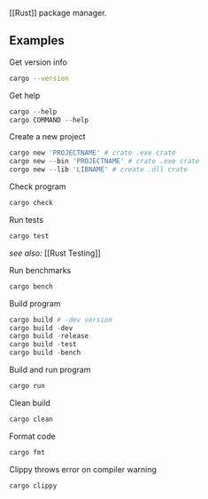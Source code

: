 [[Rust]] package manager.

## Examples

Get version info
```bash
cargo --version
```

Get help
```powershell
cargo --help
cargo COMMAND --help
```

Create a new project
```powershell
cargo new 'PROJECTNAME' # crate .exe crate
cargo new --bin 'PROJECTNAME' # crate .exe crate
corgo new --lib 'LIBNAME' # create .dll crate
```

Check program
```powershell
cargo check
```

Run tests
```powershell
cargo test
```
*see also:* [[Rust Testing]]

Run benchmarks
```powershell
cargo bench
```

Build program
```powershell
cargo build # -dev version
cargo build -dev
cargo build -release
cargo build -test
cargo build -bench
```

Build and run program
```powershell
cargo run
```

Clean build
```powershell
cargo clean
```

Format code
```powershell
cargo fmt
```

Clippy throws error on compiler warning
```powershell
cargo clippy
```
